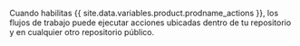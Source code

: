 Cuando habilitas {{ site.data.variables.product.prodname_actions }}, los flujos de trabajo puede ejecutar acciones ubicadas dentro de tu repositorio y en cualquier otro repositorio público.